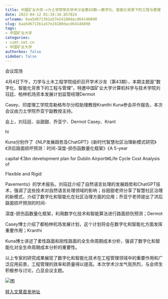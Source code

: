 ```yaml
---
title: 中国矿业大学->力土学院举办学术沙龙第43期——数字化、智能化背景下的工程与管理 | cumt.net.cn
date: 2023-04-12 01:34:34.857824
urlname: 6aa5d6713b1a57e24180dacd64146898
slug: 6aa5d6713b1a57e24180dacd64146898
tags: 
- 中国矿业大学
categories:
- cumt.net.cn
- 中国矿业大学
authorbox: false
sidebar: false
---
```

会议现场

4月4日下午，力学与土木工程学院组织召开学术沙龙（第43期），本期主题是”数字化、智能化背景下的工程与管理”，特邀中国矿业大学计算机科学与技术学院刘珏廷、柏林机场资本发展计划监管经理Dermot

Casey、印度理工学院克勒格布尔分校助理教授Kranthi Kuna参会并作报告，本次会议由力土学院乔亚宁副教授主持。

会上，刘珏廷、谷甜甜、乔亚宁、Dermot Casey、Krant
<!--more-->
hi

Kuna分别作了《NLP发展趋势及ChatGPT》《新时代智慧社区治理新模式研究》《洪后路面损坏预测：时间-深度-损伤函数量化框架》《A 5-year

capital €3bn development plan for Dublin Airport》《Life Cycle Cost Analysis of

Flexible and Rigid

Pavements》的学术报告。刘珏廷介绍了自然语言处理的发展趋势和ChatGPT技术，强调了这些技术对自然语言处理领域的影响；谷甜甜老师分享了智慧社区治理的新模式，介绍了数字化和智能化在社区治理方面的应用；乔亚宁老师提出了洪后路面损坏预测的时间-

深度-损伤函数量化框架，利用数字化技术和智能算法进行路面损伤预测；Dermot

Casey博士介绍了都柏林机场发展计划，这个计划将会在数字化和智能化方面发挥重要作用；Kranthi

Kuna博士讲述了柔性路面和刚性路面的全生命周期成本分析，强调了数字化和智能化对全生命周期成本分析的重要性。

以上专家的研究成果展现了数字化和智能化技术在工程管理领域中的重要作用和广泛应用前景，工程管理的效率和质量得以提高。本次学术沙龙气氛热烈，与会师生积极参与讨论，凸显会议主题。

![图](https://xwzx.cumt.edu.cn/_upload/article/images/99/a6/07d351224e57b9f0f81ed379e87e/2cfb9b00-d254-4222-9a3c-a81123f494c5.jpg)

[转入文章首发地址](https://xwzx.cumt.edu.cn/d2/cb/c523a643787/page.htm)